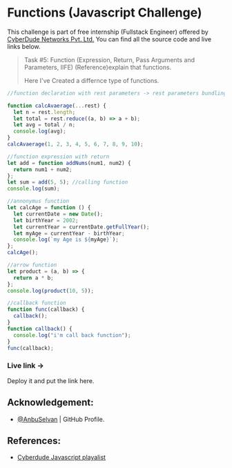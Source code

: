 # Functions (Javascript Challenge)

This challenge is part of free internship (Fullstack Engineer) offered by [CyberDude Networks Pvt. Ltd.](https://cyberdudenetworks.com) You can find all the source code and live links below.

> Task #5: Function (Expression, Return, Pass Arguments and Parameters, IIFE) (Reference)explain that functions.
>
> Here I've Created a differnce type of functions.

```js
//function declaration with rest parameters -> rest parameters bundling up the arguments into array.

function calcAvaerage(...rest) {
  let n = rest.length;
  let total = rest.reduce((a, b) => a + b);
  let avg = total / n;
  console.log(avg);
}
calcAvaerage(1, 2, 3, 4, 5, 6, 7, 8, 9, 10);

//function expression with return
let add = function addNums(num1, num2) {
  return num1 + num2;
};
let sum = add(5, 5); //calling function
console.log(sum);

//annonymus function
let calcAge = function () {
  let currentDate = new Date();
  let birthYear = 2002;
  let currentYear = currentDate.getFullYear();
  let myAge = currentYear - birthYear;
  console.log(`my Age is ${myAge}`);
};
calcAge();

//arrow function
let product = (a, b) => {
  return a * b;
};
console.log(product(10, 5));

//callback function
function func(callback) {
  callback();
}
function callback() {
  console.log("i'm call back function");
}
func(callback);
```

### Live link ->

Deploy it and put the link here.

## Acknowledgement:

- [@AnbuSelvan](https://github.com/anburocky3) | GitHub Profile.

## References:

- [Cyberdude Javascript playalist](https://www.youtube.com/playlist?list=PL73Obo20O_7ihsIM5K-hHYPrcqkkdQcLa)
